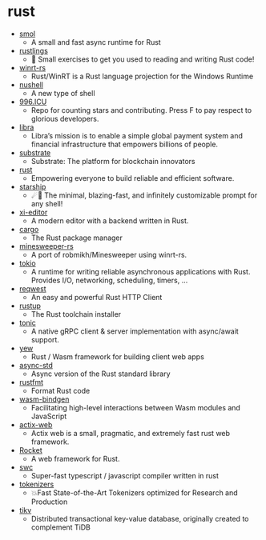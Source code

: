 # rust
- [smol](https://github.com/stjepang/smol)
  - A small and fast async runtime for Rust
- [rustlings](https://github.com/rust-lang/rustlings)
  - 🦀 Small exercises to get you used to reading and writing Rust code!
- [winrt-rs](https://github.com/microsoft/winrt-rs)
  - Rust/WinRT is a Rust language projection for the Windows Runtime
- [nushell](https://github.com/nushell/nushell)
  - A new type of shell
- [996.ICU](https://github.com/996icu/996.ICU)
  - Repo for counting stars and contributing. Press F to pay respect to glorious developers.
- [libra](https://github.com/libra/libra)
  - Libra’s mission is to enable a simple global payment system and financial infrastructure that empowers billions of people.
- [substrate](https://github.com/paritytech/substrate)
  - Substrate: The platform for blockchain innovators
- [rust](https://github.com/rust-lang/rust)
  - Empowering everyone to build reliable and efficient software.
- [starship](https://github.com/starship/starship)
  - ☄🌌️ The minimal, blazing-fast, and infinitely customizable prompt for any shell!
- [xi-editor](https://github.com/xi-editor/xi-editor)
  - A modern editor with a backend written in Rust.
- [cargo](https://github.com/rust-lang/cargo)
  - The Rust package manager
- [minesweeper-rs](https://github.com/robmikh/minesweeper-rs)
  - A port of robmikh/Minesweeper using winrt-rs.
- [tokio](https://github.com/tokio-rs/tokio)
  - A runtime for writing reliable asynchronous applications with Rust. Provides I/O, networking, scheduling, timers, ...
- [reqwest](https://github.com/seanmonstar/reqwest)
  - An easy and powerful Rust HTTP Client
- [rustup](https://github.com/rust-lang/rustup)
  - The Rust toolchain installer
- [tonic](https://github.com/hyperium/tonic)
  - A native gRPC client & server implementation with async/await support.
- [yew](https://github.com/yewstack/yew)
  - Rust / Wasm framework for building client web apps
- [async-std](https://github.com/async-rs/async-std)
  - Async version of the Rust standard library
- [rustfmt](https://github.com/rust-lang/rustfmt)
  - Format Rust code
- [wasm-bindgen](https://github.com/rustwasm/wasm-bindgen)
  - Facilitating high-level interactions between Wasm modules and JavaScript
- [actix-web](https://github.com/actix/actix-web)
  - Actix web is a small, pragmatic, and extremely fast rust web framework.
- [Rocket](https://github.com/SergioBenitez/Rocket)
  - A web framework for Rust.
- [swc](https://github.com/swc-project/swc)
  - Super-fast typescript / javascript compiler written in rust
- [tokenizers](https://github.com/huggingface/tokenizers)
  - 💥Fast State-of-the-Art Tokenizers optimized for Research and Production
- [tikv](https://github.com/tikv/tikv)
  - Distributed transactional key-value database, originally created to complement TiDB
